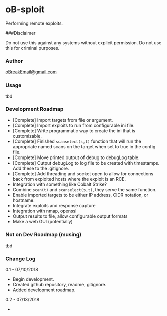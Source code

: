 # oB-sploit

Performing remote exploits.

###Disclaimer

Do not use this against any systems without explicit 
permission. Do not use this for criminal purposes.

### Author

oBreakEmail@gmail.com

### Usage

tbd

### Development Roadmap

- [Complete] Import targets from file or argument.
- [Complete] Import exploits to run from configurable ini file.
- [Complete] Write programmatic way to create the ini that is customizable.
- [Complete] Finished `scanselect(s,t)` function that will run the appropriate
named scans on the target when set to true in the config file.
- [Complete] Move printed output of debug to debugLog table.
- [Complete] Output debugLog to log file to be created with timestamps. Add these
to the .gitignore.
- [Complete] Add threading and socket open to allow for connections back from exploited hosts
where the exploit is an RCE.
- Integration with something like Cobalt Strike?
- Combine `scan(t)` and `scanselect(s,t)`, they serve the same function.
- Enable imported targets to be either IP address, CIDR notation, or hostname.
- Integrate exploits and response capture
- Integration with nmap, openssl
- Output results to file, allow configurable output formats
- Make a web GUI (potentially)

### Not on Dev Roadmap (musing)

tbd

### Change Log

0.1 - 07/10/2018

- Begin development. 
- Created github repository, readme, gitignore.
- Added development roadmap.

0.2 - 07/13/2018

-


